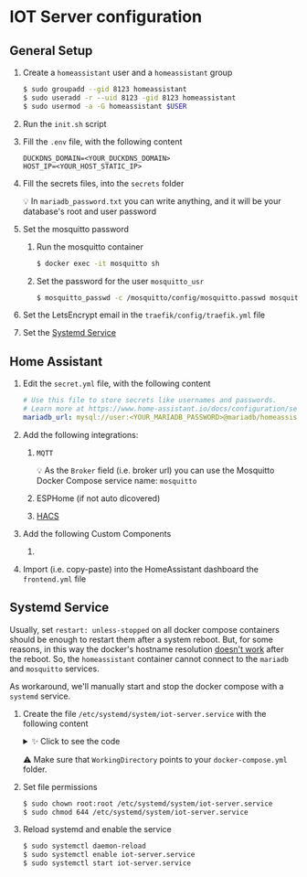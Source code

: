 # IOT Server configuration

## General Setup
1. Create a `homeassistant` user and a `homeassistant` group

    ```sh
    $ sudo groupadd --gid 8123 homeassistant
    $ sudo useradd -r --uid 8123 -gid 8123 homeassistant
    $ sudo usermod -a -G homeassistant $USER
    ```

2. Run the `init.sh` script

3. Fill the `.env` file, with the following content

    ```env
    DUCKDNS_DOMAIN=<YOUR_DUCKDNS_DOMAIN>
    HOST_IP=<YOUR_HOST_STATIC_IP>
    ```

4. Fill the secrets files, into the `secrets` folder   

    💡 In `mariadb_password.txt` you can write anything, and it will be your database's root and user password

5. Set the mosquitto password

    1. Run the mosquitto container
        
        ```sh
        $ docker exec -it mosquitto sh
        ```

    2. Set the password for the user `mosquitto_usr`

        ```sh
        $ mosquitto_passwd -c /mosquitto/config/mosquitto.passwd mosquitto_usr
        ```

6. Set the LetsEncrypt email in the `traefik/config/traefik.yml` file

7. Set the [Systemd Service](#systemd-service)

## Home Assistant
1. Edit the `secret.yml` file, with the following content

    ```yml
    # Use this file to store secrets like usernames and passwords.
    # Learn more at https://www.home-assistant.io/docs/configuration/secrets/
    mariadb_url: mysql://user:<YOUR_MARIADB_PASSWORD>@mariadb/homeassistant?charset=utf8mb4
    ```

2. Add the following integrations:

    1. `MQTT`

        💡 As the `Broker` field (i.e. broker url) you can use the Mosquitto Docker Compose service name: `mosquitto`
    2. ESPHome (if not auto dicovered)
    3. [HACS](https://hacs.xyz/)

4. Add the following Custom Components

    1.

5. Import (i.e. copy-paste) into the HomeAssistant dashboard the `frontend.yml` file


## Systemd Service
Usually, set `restart: unless-stopped` on all docker compose containers should be enough to restart them after a system reboot. But, for some reasons, in this way the docker's hostname resolution [doesn't work](https://github.com/moby/libnetwork/issues/2049) after the reboot. So, the `homeassistant` container cannot connect to the `mariadb` and `mosquitto` services.

As workaround, we'll manually start and stop the docker compose with a `systemd` service.

1. Create the file `/etc/systemd/system/iot-server.service` with the following content

    <details>
    <summary>✨ Click to see the code</summary>

    ```ini
    [Unit]
    Description=IOT Server Service
    Requires=docker.service
    After=docker.service

    [Service]
    Type=oneshot
    RemainAfterExit=yes
    WorkingDirectory=/home/raspi/iot-server
    ExecStart=/usr/bin/docker compose up
    ExecStop=/usr/bin/docker compose down
    TimeoutStartSec=0

    [Install]
    WantedBy=multi-user.target
    ```

    </details>

    ⚠️ Make sure that `WorkingDirectory` points to your `docker-compose.yml` folder.

2. Set file permissions

    ```bash
    $ sudo chown root:root /etc/systemd/system/iot-server.service
    $ sudo chmod 644 /etc/systemd/system/iot-server.service
    ```

4. Reload systemd and enable the service

    ```bash
    $ sudo systemctl daemon-reload
    $ sudo systemctl enable iot-server.service
    $ sudo systemctl start iot-server.service
    ```